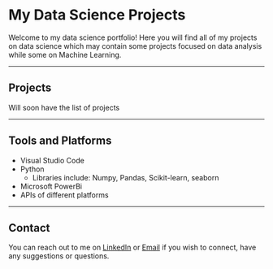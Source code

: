 # My Data Science Projects

Welcome to my data science portfolio! Here you will find all of my projects on data science which may contain some projects focused on data analysis while some on Machine Learning.

---

## Projects
Will soon have the list of projects

---

## Tools and Platforms
* Visual Studio Code
* Python
  - Libraries include: Numpy, Pandas, Scikit-learn, seaborn
* Microsoft PowerBi
* APIs of different platforms

---

## Contact
You can reach out to me on [LinkedIn](https://www.linkedin.com/in/dsjaiminpatel/) or [Email](mailto:jaiminmp2003@gmail.com) if you wish to connect, have any suggestions or questions.
